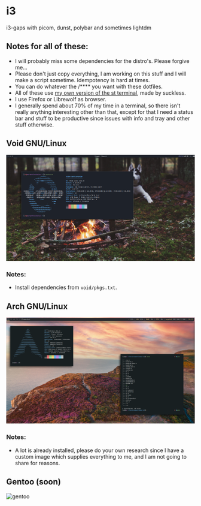 # i3
i3-gaps with picom, dunst, polybar and sometimes lightdm

## Notes for all of these:
* I will probably miss some dependencies for the distro's. Please forgive me...
* Please don't just copy everything, I am working on this stuff and I will make a script sometime. Idempotency is hard at times.
* You can do whatever the /**** you want with these dotfiles.
* All of these use [my own version of the st terminal](https://github.com/Ahwxorg/pt), made by suckless.
* I use Firefox or Librewolf as browser.
* I generally spend about 70% of my time in a terminal, so there isn't really anything interesting other than that, except for that I need a status bar and stuff to be productive since issues with info and tray and other stuff otherwise.

## Void GNU/Linux
![void](https://raw.githubusercontent.com/Ahwxorg/i3/main/pics/void.png)

### Notes:
* Install dependencies from `void/pkgs.txt`.

## Arch GNU/Linux
![arch](https://raw.githubusercontent.com/Ahwxorg/i3/main/pics/arch.png)

### Notes:
* A lot is already installed, please do your own research since I have a custom image which supplies everything to me, and I am not going to share for reasons. 

## Gentoo (soon)
![gentoo](https://raw.githubusercontent.com/Ahwxorg/i3/main/pics/gentoo.png)
